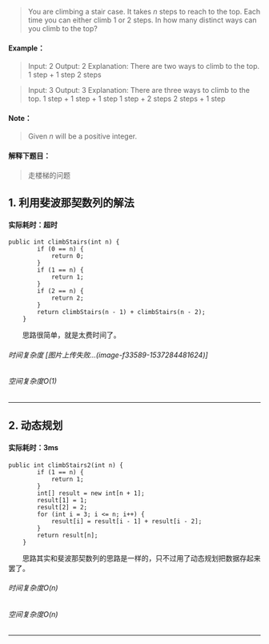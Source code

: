> You are climbing a stair case. It takes *n* steps to reach to the top.
Each time you can either climb 1 or 2 steps. In how many distinct ways can you climb to the top?
#### Example：
> Input: 2
Output: 2
Explanation: There are two ways to climb to the top.
1 step + 1 step
2 steps

> Input: 3
Output: 3
Explanation: There are three ways to climb to the top.
1 step + 1 step + 1 step
1 step + 2 steps
2 steps + 1 step
#### Note：
> Given *n* will be a positive integer.

#### 解释下题目：
> 走楼梯的问题


## 1. 利用斐波那契数列的解法
#### 实际耗时：超时
```
public int climbStairs(int n) {
        if (0 == n) {
            return 0;
        }
        if (1 == n) {
            return 1;
        }
        if (2 == n) {
            return 2;
        }
        return climbStairs(n - 1) + climbStairs(n - 2);
    }
```
&emsp;&emsp;思路很简单，就是太费时间了。
###### 时间复杂度 [图片上传失败...(image-f33589-1537284481624)]
###### 空间复杂度O(1)
---------
## 2. 动态规划
#### 实际耗时：3ms
```
public int climbStairs2(int n) {
        if (1 == n) {
            return 1;
        }
        int[] result = new int[n + 1];
        result[1] = 1;
        result[2] = 2;
        for (int i = 3; i <= n; i++) {
            result[i] = result[i - 1] + result[i - 2];
        }
        return result[n];
    }
```
&emsp;&emsp;思路其实和斐波那契数列的思路是一样的，只不过用了动态规划把数据存起来罢了。
###### 时间复杂度O(n)
###### 空间复杂度O(n)
---------
